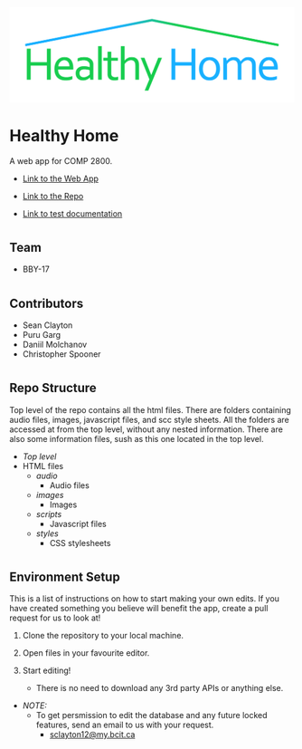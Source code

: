 ![Team Logo](./images/logo_transparent.png)

# Healthy Home

A web app for COMP 2800.

* [Link to the Web App](https://www.healthyhome.digital)

* [Link to the Repo](https://github.com/notyalcs/COMP_2800_Team_BBY-17_Healthy_Home)

* [Link to test documentation](https://docs.google.com/spreadsheets/d/1FjqV7sPj76q4FfnMjdK2AUF4mgpyMtTy5w3ExuYEzDM/edit?usp=sharing)

#

## Team

* BBY-17

#

## Contributors

* Sean Clayton
* Puru Garg
* Daniil Molchanov
* Christopher Spooner

#

## Repo Structure

Top level of the repo contains all the html files. There are folders containing audio files, images, javascript files, and scc style sheets. All the folders are accessed at from the top level, without any nested information. There are also some information files, sush as this one located in the top level.

* _Top level_
* HTML files
    * _audio_
        * Audio files
    * _images_
        * Images
    * _scripts_
        * Javascript files
    * _styles_
        * CSS stylesheets

#

## Environment Setup
This is a list of instructions on how to start making your own edits. If you have created something you believe will benefit the app, create a pull request for us to look at!

1. Clone the repository to your local machine.

1. Open files in your favourite editor.

1. Start editing!
    * There is no need to download any 3rd party APIs or anything else.

* _NOTE:_
    * To get persmission to edit the database and any future locked features, send an email to us with your request.
        * sclayton12@my.bcit.ca

